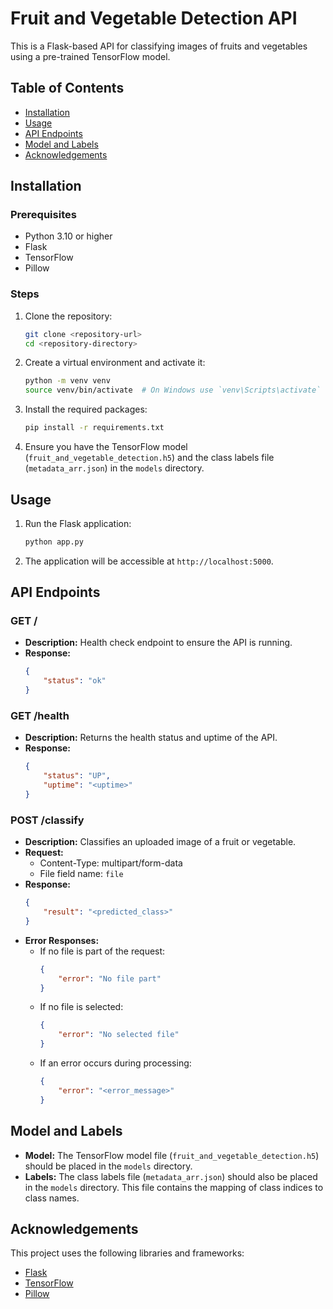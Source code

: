 # Fruit and Vegetable Detection API

This is a Flask-based API for classifying images of fruits and vegetables using a pre-trained TensorFlow model.

## Table of Contents

- [Installation](#installation)
- [Usage](#usage)
- [API Endpoints](#api-endpoints)
- [Model and Labels](#model-and-labels)
- [Acknowledgements](#acknowledgements)

## Installation

### Prerequisites

- Python 3.10 or higher
- Flask
- TensorFlow
- Pillow

### Steps

1. Clone the repository:
    ```sh
    git clone <repository-url>
    cd <repository-directory>
    ```

2. Create a virtual environment and activate it:
    ```sh
    python -m venv venv
    source venv/bin/activate  # On Windows use `venv\Scripts\activate`
    ```

3. Install the required packages:
    ```sh
    pip install -r requirements.txt
    ```

4. Ensure you have the TensorFlow model (`fruit_and_vegetable_detection.h5`) and the class labels file (`metadata_arr.json`) in the `models` directory.

## Usage

1. Run the Flask application:
    ```sh
    python app.py
    ```

2. The application will be accessible at `http://localhost:5000`.

## API Endpoints

### GET /

- **Description:** Health check endpoint to ensure the API is running.
- **Response:**
    ```json
    {
        "status": "ok"
    }
    ```

### GET /health

- **Description:** Returns the health status and uptime of the API.
- **Response:**
    ```json
    {
        "status": "UP",
        "uptime": "<uptime>"
    }
    ```

### POST /classify

- **Description:** Classifies an uploaded image of a fruit or vegetable.
- **Request:**
    - Content-Type: multipart/form-data
    - File field name: `file`
- **Response:**
    ```json
    {
        "result": "<predicted_class>"
    }
    ```
- **Error Responses:**
    - If no file is part of the request:
        ```json
        {
            "error": "No file part"
        }
        ```
    - If no file is selected:
        ```json
        {
            "error": "No selected file"
        }
        ```
    - If an error occurs during processing:
        ```json
        {
            "error": "<error_message>"
        }
        ```

## Model and Labels

- **Model:** The TensorFlow model file (`fruit_and_vegetable_detection.h5`) should be placed in the `models` directory.
- **Labels:** The class labels file (`metadata_arr.json`) should also be placed in the `models` directory. This file contains the mapping of class indices to class names.

## Acknowledgements

This project uses the following libraries and frameworks:
- [Flask](https://flask.palletsprojects.com/)
- [TensorFlow](https://www.tensorflow.org/)
- [Pillow](https://python-pillow.org/)
